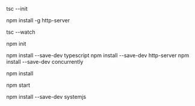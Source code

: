 tsc --init


npm install -g http-server


tsc --watch


npm init

npm install --save-dev typescript
npm install --save-dev http-server
npm install --save-dev concurrently


npm install

npm start


npm install --save-dev systemjs